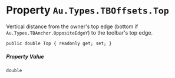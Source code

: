# Property `Au.Types.TBOffsets.Top`

Vertical distance from the owner's top edge (bottom if `Au.Types.TBAnchor.OppositeEdgeY`) to the toolbar's top edge.

```
public double Top { readonly get; set; }
```

##### Property Value

`double`